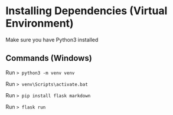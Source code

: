 # Installing Dependencies (Virtual Environment)
Make sure you have Python3 installed

## Commands (Windows)
Run `> python3 -m venv venv`

Run `> venv\Scripts\activate.bat`

Run `> pip install flask markdown`

Run `> flask run`